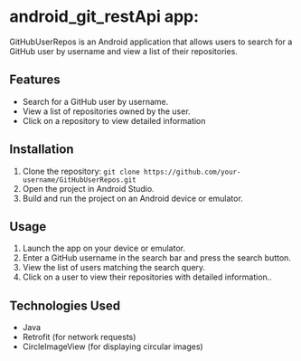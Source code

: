 # android_git_restApi app:

GitHubUserRepos is an Android application that allows users to search for a GitHub user by username and view a list of their repositories.

## Features
* Search for a GitHub user by username.
* View a list of repositories owned by the user.
* Click on a repository to view detailed information 

## Installation
1. Clone the repository: `git clone https://github.com/your-username/GitHubUserRepos.git`
2. Open the project in Android Studio.
3. Build and run the project on an Android device or emulator.

## Usage
1. Launch the app on your device or emulator.
2. Enter a GitHub username in the search bar and press the search button.
3. View the list of users matching the search query.
4. Click on a user to view their repositories with detailed information..

## Technologies Used
* Java
* Retrofit (for network requests)
* CircleImageView (for displaying circular images)
